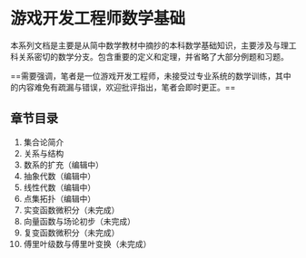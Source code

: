 # 游戏开发工程师数学基础

本系列文档是主要是从简中数学教材中摘抄的本科数学基础知识，主要涉及与理工科关系密切的数学分支。包含重要的定义和定理，并省略了大部分例题和习题。

==需要强调，笔者是一位游戏开发工程师，未接受过专业系统的数学训练，其中的内容难免有疏漏与错误，欢迎批评指出，笔者会即时更正。==

## 章节目录
1. 集合论简介
2. 关系与结构
3. 数系的扩充（编辑中）
4. 抽象代数（编辑中）
5. 线性代数（编辑中）
6. 点集拓扑（编辑中）
7. 实变函数微积分（未完成）
8. 向量函数与场论初步（未完成）
9. 复变函数微积分（未完成）
10. 傅里叶级数与傅里叶变换（未完成）
<!-- 11. 测度论与勒贝格积分（未完成）
12. 泛函分析（未完成）
13. 微分方程（未完成）
14. 概率论（未完成）
- 张量分析（未完成）
- 曲线曲面的微分几何（未完成）
- 微分流型（未完成）
- 黎曼几何（未完成）
- 辛几何（未完成）
- 李群与李代数（未完成） -->


